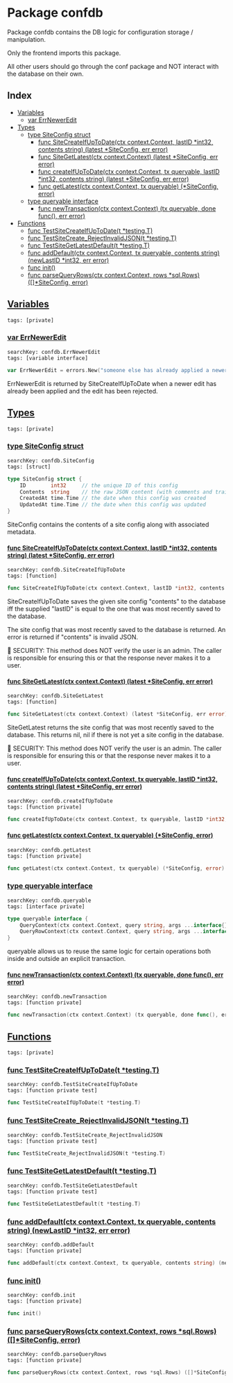 # Package confdb

Package confdb contains the DB logic for configuration storage / manipulation. 

Only the frontend imports this package. 

All other users should go through the conf package and NOT interact with the database on their own. 

## Index

* [Variables](#var)
    * [var ErrNewerEdit](#ErrNewerEdit)
* [Types](#type)
    * [type SiteConfig struct](#SiteConfig)
        * [func SiteCreateIfUpToDate(ctx context.Context, lastID *int32, contents string) (latest *SiteConfig, err error)](#SiteCreateIfUpToDate)
        * [func SiteGetLatest(ctx context.Context) (latest *SiteConfig, err error)](#SiteGetLatest)
        * [func createIfUpToDate(ctx context.Context, tx queryable, lastID *int32, contents string) (latest *SiteConfig, err error)](#createIfUpToDate)
        * [func getLatest(ctx context.Context, tx queryable) (*SiteConfig, error)](#getLatest)
    * [type queryable interface](#queryable)
        * [func newTransaction(ctx context.Context) (tx queryable, done func(), err error)](#newTransaction)
* [Functions](#func)
    * [func TestSiteCreateIfUpToDate(t *testing.T)](#TestSiteCreateIfUpToDate)
    * [func TestSiteCreate_RejectInvalidJSON(t *testing.T)](#TestSiteCreate_RejectInvalidJSON)
    * [func TestSiteGetLatestDefault(t *testing.T)](#TestSiteGetLatestDefault)
    * [func addDefault(ctx context.Context, tx queryable, contents string) (newLastID *int32, err error)](#addDefault)
    * [func init()](#init.db_test.go)
    * [func parseQueryRows(ctx context.Context, rows *sql.Rows) ([]*SiteConfig, error)](#parseQueryRows)


## <a id="var" href="#var">Variables</a>

```
tags: [private]
```

### <a id="ErrNewerEdit" href="#ErrNewerEdit">var ErrNewerEdit</a>

```
searchKey: confdb.ErrNewerEdit
tags: [variable interface]
```

```Go
var ErrNewerEdit = errors.New("someone else has already applied a newer edit")
```

ErrNewerEdit is returned by SiteCreateIfUpToDate when a newer edit has already been applied and the edit has been rejected. 

## <a id="type" href="#type">Types</a>

```
tags: [private]
```

### <a id="SiteConfig" href="#SiteConfig">type SiteConfig struct</a>

```
searchKey: confdb.SiteConfig
tags: [struct]
```

```Go
type SiteConfig struct {
	ID        int32     // the unique ID of this config
	Contents  string    // the raw JSON content (with comments and trailing commas allowed)
	CreatedAt time.Time // the date when this config was created
	UpdatedAt time.Time // the date when this config was updated
}
```

SiteConfig contains the contents of a site config along with associated metadata. 

#### <a id="SiteCreateIfUpToDate" href="#SiteCreateIfUpToDate">func SiteCreateIfUpToDate(ctx context.Context, lastID *int32, contents string) (latest *SiteConfig, err error)</a>

```
searchKey: confdb.SiteCreateIfUpToDate
tags: [function]
```

```Go
func SiteCreateIfUpToDate(ctx context.Context, lastID *int32, contents string) (latest *SiteConfig, err error)
```

SiteCreateIfUpToDate saves the given site config "contents" to the database iff the supplied "lastID" is equal to the one that was most recently saved to the database. 

The site config that was most recently saved to the database is returned. An error is returned if "contents" is invalid JSON. 

🚨 SECURITY: This method does NOT verify the user is an admin. The caller is responsible for ensuring this or that the response never makes it to a user. 

#### <a id="SiteGetLatest" href="#SiteGetLatest">func SiteGetLatest(ctx context.Context) (latest *SiteConfig, err error)</a>

```
searchKey: confdb.SiteGetLatest
tags: [function]
```

```Go
func SiteGetLatest(ctx context.Context) (latest *SiteConfig, err error)
```

SiteGetLatest returns the site config that was most recently saved to the database. This returns nil, nil if there is not yet a site config in the database. 

🚨 SECURITY: This method does NOT verify the user is an admin. The caller is responsible for ensuring this or that the response never makes it to a user. 

#### <a id="createIfUpToDate" href="#createIfUpToDate">func createIfUpToDate(ctx context.Context, tx queryable, lastID *int32, contents string) (latest *SiteConfig, err error)</a>

```
searchKey: confdb.createIfUpToDate
tags: [function private]
```

```Go
func createIfUpToDate(ctx context.Context, tx queryable, lastID *int32, contents string) (latest *SiteConfig, err error)
```

#### <a id="getLatest" href="#getLatest">func getLatest(ctx context.Context, tx queryable) (*SiteConfig, error)</a>

```
searchKey: confdb.getLatest
tags: [function private]
```

```Go
func getLatest(ctx context.Context, tx queryable) (*SiteConfig, error)
```

### <a id="queryable" href="#queryable">type queryable interface</a>

```
searchKey: confdb.queryable
tags: [interface private]
```

```Go
type queryable interface {
	QueryContext(ctx context.Context, query string, args ...interface{}) (*sql.Rows, error)
	QueryRowContext(ctx context.Context, query string, args ...interface{}) *sql.Row
}
```

queryable allows us to reuse the same logic for certain operations both inside and outside an explicit transaction. 

#### <a id="newTransaction" href="#newTransaction">func newTransaction(ctx context.Context) (tx queryable, done func(), err error)</a>

```
searchKey: confdb.newTransaction
tags: [function private]
```

```Go
func newTransaction(ctx context.Context) (tx queryable, done func(), err error)
```

## <a id="func" href="#func">Functions</a>

```
tags: [private]
```

### <a id="TestSiteCreateIfUpToDate" href="#TestSiteCreateIfUpToDate">func TestSiteCreateIfUpToDate(t *testing.T)</a>

```
searchKey: confdb.TestSiteCreateIfUpToDate
tags: [function private test]
```

```Go
func TestSiteCreateIfUpToDate(t *testing.T)
```

### <a id="TestSiteCreate_RejectInvalidJSON" href="#TestSiteCreate_RejectInvalidJSON">func TestSiteCreate_RejectInvalidJSON(t *testing.T)</a>

```
searchKey: confdb.TestSiteCreate_RejectInvalidJSON
tags: [function private test]
```

```Go
func TestSiteCreate_RejectInvalidJSON(t *testing.T)
```

### <a id="TestSiteGetLatestDefault" href="#TestSiteGetLatestDefault">func TestSiteGetLatestDefault(t *testing.T)</a>

```
searchKey: confdb.TestSiteGetLatestDefault
tags: [function private test]
```

```Go
func TestSiteGetLatestDefault(t *testing.T)
```

### <a id="addDefault" href="#addDefault">func addDefault(ctx context.Context, tx queryable, contents string) (newLastID *int32, err error)</a>

```
searchKey: confdb.addDefault
tags: [function private]
```

```Go
func addDefault(ctx context.Context, tx queryable, contents string) (newLastID *int32, err error)
```

### <a id="init.db_test.go" href="#init.db_test.go">func init()</a>

```
searchKey: confdb.init
tags: [function private]
```

```Go
func init()
```

### <a id="parseQueryRows" href="#parseQueryRows">func parseQueryRows(ctx context.Context, rows *sql.Rows) ([]*SiteConfig, error)</a>

```
searchKey: confdb.parseQueryRows
tags: [function private]
```

```Go
func parseQueryRows(ctx context.Context, rows *sql.Rows) ([]*SiteConfig, error)
```

